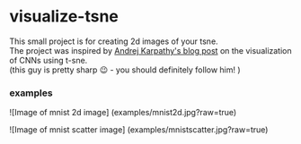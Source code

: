 # visualize-tsne
This small project is for creating 2d images of your tsne.   
The project was inspired by [Andrej Karpathy's blog post](http://cs.stanford.edu/people/karpathy/cnnembed/) on the visualization of CNNs using t-sne.  
(this guy is pretty sharp :wink: - you should definitely follow him! ) 

### examples
![Image of mnist 2d image]
(examples/mnist2d.jpg?raw=true)

![Image of mnist scatter image]
(examples/mnistscatter.jpg?raw=true)


